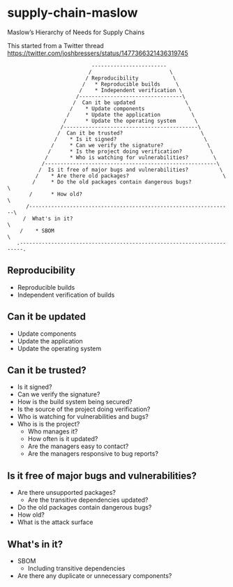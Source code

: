 # supply-chain-maslow
Maslow’s Hierarchy of Needs for Supply Chains

This started from a Twitter thread
https://twitter.com/joshbressers/status/1477366321436319745


```
                           ------------------------
                          /                         \
                         / Reproducibility           \
                        /   * Reproducible builds     \
                       /    * Independent verification \
                      /---------------------------------\
                     /  Can it be updated                \
                    /    * Update components              \
                   /     * Update the application          \
                  /      * Update the operating system      \
                 /-------------------------------------------\
                /  Can it be trusted?                         \
               /    * Is it signed?                            \
              /     * Can we verify the signature?              \
             /      * Is the project doing verification?         \
            /       * Who is watching for vulnerabilities?        \
           /-------------------------------------------------------\
          /  Is it free of major bugs and vulnerabilities?          \
         /    * Are there old packages?                              \
        /     * Do the old packages contain dangerous bugs?           \
       /      * How old?                                               \
      /-----------------------------------------------------------------\
     /  What's in it?                                                    \
    /    * SBOM                                                           \
   .-----------------------------------------------------------------------.
```


## Reproducibility
 * Reproducible builds
 * Independent verification of builds
## Can it be updated
 * Update components
 * Update the application
 * Update the operating system
## Can it be trusted?
 * Is it signed?
 * Can we verify the signature?
 * How is the build system being secured?
 * Is the source of the project doing verification?
 * Who is watching for vulnerabilities and bugs?
 * Who is is the project?
   * Who manages it?
   * How often is it updated?
   * Are the managers easy to contact?
   * Are the managers responsive to bug reports?
## Is it free of major bugs and vulnerabilities?
 * Are there unsupported packages?
   * Are the transitive dependencies updated?
 * Do the old packages contain dangerous bugs?
 * How old?
 * What is the attack surface
## What's in it?
 * SBOM
   * Including transitive dependencies
 * Are there any duplicate or unnecessary components?

